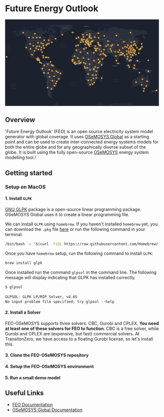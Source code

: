 # Future Energy Outlook

![Geographic scope](./docs/_static/osemosys-global.png "Geographic scope")

## Overview
'Future Energy Outlook' (FEO) is an open source electricity system model generator
with global coverage. It uses [OSeMOSYS Global](https://www.nature.com/articles/s41597-022-01737-0) as 
a starting point and can be used to create inter-connected energy
systems models for both the entire globe and for any geographically diverse
subset of the globe. It is built using the fully open-source 
[OSeMOSYS](https://osemosys.readthedocs.io/en/latest/) energy system modelling tool.!

## Getting started

### Setup on MacOS

#### 1. Install `GLPK`

[GNU GLPK](https://www.gnu.org/software/glpk/#downloading) package is a open-source linear programming package. OSeMOSYS Global uses it to create a linear programming file.

We can install `GLPK` using `homebrew`. If you haven't installed `homebrew` yet, you can download the `.pkg` file [here](https://github.com/Homebrew/brew/releases/tag/4.1.12) or run the following command in your terminal:

```bash
/bin/bash -c "$(curl -fsSL https://raw.githubusercontent.com/Homebrew/install/HEAD/install.sh)"
```

Once you have `homebrew` setup, run the following command to install `GLPK`:

```bash
brew install glpk
```

Once installed run the command `glpsol` in the command line. The following message will display indicating that GLPK has installed correctly.

```
$ glpsol

GLPSOL: GLPK LP/MIP Solver, v4.65
No input problem file specified; try glpsol --help
```

#### 2. Install a Solver
FEO-OSeMOSYS supports three solvers: CBC, Gurobi and CPLEX. **You need at least one of these solvers for FEO to function**. CBC is a free solver, while Gurobi and CPLEX are (expensive, but fast) commercial solvers. At TransitonZero, we have access to a floating Gurobi license, so let's install this.

#### 3. Clone the FEO-OSeMOSYS repository

#### 4. Setup the FEO-OSeMOSYS environment

#### 5. Run a small demo model

## Useful Links

- [FEO Documentation](https://feo-esmod-osemosys.readthedocs.io/en/latest/)
- [OSeMOSYS Global Documentation](https://osemosys-global.readthedocs.io/en/latest/installation.html)
